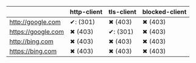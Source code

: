 | | http-client| tls-client| blocked-client|
| --- | --- | --- | --- |
| http://google.com | ✔: (301)| ✖ (403)| ✖ (403)|
| https://google.com | ✖ (403)| ✔: (301)| ✖ (403)|
| http://bing.com | ✖ (403)| ✖ (403)| ✖ (403)|
| https://bing.com | ✖ (403)| ✖ (403)| ✖ (403)|

